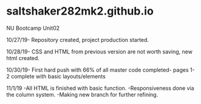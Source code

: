 # saltshaker282mk2.github.io
NU Bootcamp Unit02

10/27/19-
Repository created, project production started.

10/28/19-
CSS and HTML from previous version are not worth saving, new html created.

10/30/19-
First hard push with 66% of all master code completed- pages 1-2 complete with basic layouts/elements

11/1/19
-All HTML is finished with basic function.
-Responsiveness done via the column system.
-Making new branch for further refining.